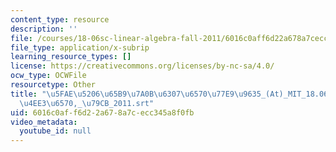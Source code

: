 ```yaml
---
content_type: resource
description: ''
file: /courses/18-06sc-linear-algebra-fall-2011/6016c0aff6d22a678a7cecc345a8f0fb_5fae520665b97a0b6307657077e99635_-At-_MIT_18.06SC_7ebf60274ee36570-_79cb_2011.srt
file_type: application/x-subrip
learning_resource_types: []
license: https://creativecommons.org/licenses/by-nc-sa/4.0/
ocw_type: OCWFile
resourcetype: Other
title: "\u5FAE\u5206\u65B9\u7A0B\u6307\u6570\u77E9\u9635_(At)_MIT_18.06SC_\u7EBF\u6027\
  \u4EE3\u6570,_\u79CB_2011.srt"
uid: 6016c0af-f6d2-2a67-8a7c-ecc345a8f0fb
video_metadata:
  youtube_id: null
---
```

